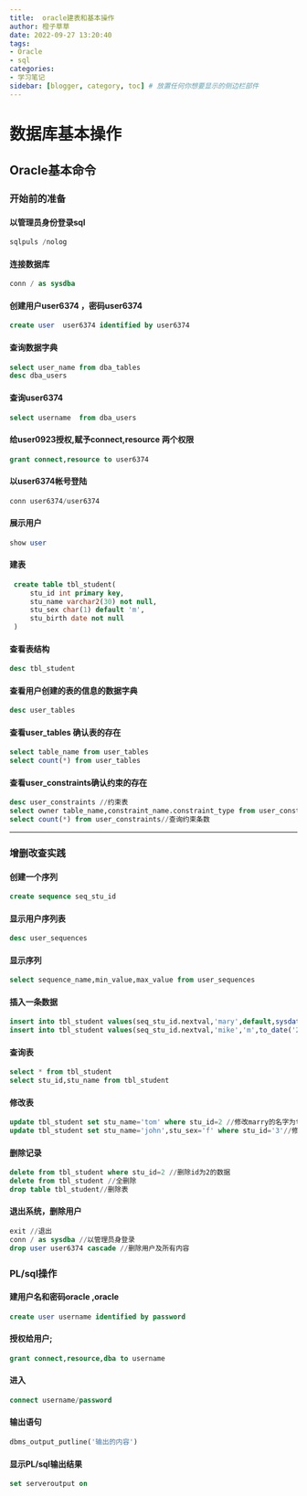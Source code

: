 ```yaml
---
title:  oracle建表和基本操作
author: 橙子草草
date: 2022-09-27 13:20:40
tags:
- Oracle
- sql
categories: 
- 学习笔记
sidebar: [blogger, category, toc] # 放置任何你想要显示的侧边栏部件
---
```


# 数据库基本操作
## Oracle基本命令

### 开始前的准备
#### 以管理员身份登录sql

```sql
sqlpuls /nolog
```

#### 连接数据库

```sql
conn / as sysdba
```

#### 创建用户user6374 ，密码user6374   
```sql
create user  user6374 identified by user6374 
```

#### 查询数据字典

```sql
select user_name from dba_tables
desc dba_users
```

#### 查询user6374 
```sql
select username  from dba_users
```
#### 给user0923授权,赋予connect,resource 两个权限

```sql
grant connect,resource to user6374 
```
#### 以user6374帐号登陆

```sql
conn user6374/user6374   
```
#### 展示用户
```sql
show user
```
#### 建表
```sql
 create table tbl_student(
 	 stu_id int primary key,
	 stu_name varchar2(30) not null,
	 stu_sex char(1) default 'm',
	 stu_birth date not null
 )
```
#### 查看表结构
```sql
desc tbl_student
```
#### 查看用户创建的表的信息的数据字典
```sql
desc user_tables
```
#### 查看user_tables 确认表的存在
```sql
select table_name from user_tables
select count(*) from user_tables
```

#### 查看user_constraints确认约束的存在

```sql
desc user_constraints //约束表
select owner table_name,constraint_name.constraint_type from user_constraints//查询本表约束
select count(*) from user_constraints//查询约束条数
```

---

### 增删改查实践

#### 创建一个序列

```sql
create sequence seq_stu_id
```

#### 显示用户序列表

```sql
desc user_sequences
```
#### 显示序列

 ```sql
 select sequence_name,min_value,max_value from user_sequences
 ```

#### 插入一条数据

```sql
insert into tbl_student values(seq_stu_id.nextval,'mary',default,sysdate)//id为2，姓名marry，生日为系统时间
insert into tbl_student values(seq_stu_id.nextval,'mike','m',to_date('2002-10-29'),'yyyy-mm-dd')
```

#### 查询表

```sql
select * from tbl_student
select stu_id,stu_name from tbl_student
```

#### 修改表

```sql
update tbl_student set stu_name='tom' where stu_id=2 //修改marry的名字为tom
update tbl_student set stu_name='john',stu_sex='f' where stu_id='3'//修改id为3的人姓名性别
```
#### 删除记录
```sql
delete from tbl_student where stu_id=2 //删除id为2的数据
delete from tbl_student //全删除
drop table tbl_student//删除表
```

#### 退出系统，删除用户

```sql
exit //退出
conn / as sysdba //以管理员身登录
drop user user6374 cascade //删除用户及所有内容
```

### PL/sql操作

#### 建用户名和密码oracle ,oracle

```sql
create user username identified by password
```
#### 授权给用户;

```sql
grant connect,resource,dba to username
```
#### 进入

```sql
connect username/password
```
#### 输出语句

```sql
dbms_output_putline('输出的内容')
```
#### 显示PL/sql输出结果

```sql
set serveroutput on
```



